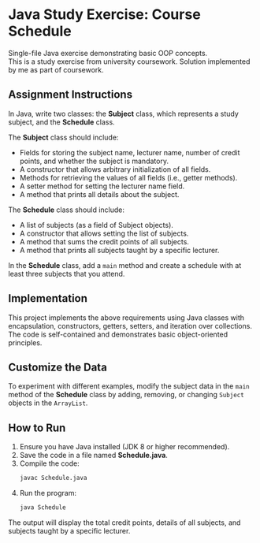 # Java Study Exercise: Course Schedule

Single-file Java exercise demonstrating basic OOP concepts.  
This is a study exercise from university coursework. Solution implemented by me as part of coursework.

## Assignment Instructions

In Java, write two classes: the **Subject** class, which represents a study subject, and the **Schedule** class.  

The **Subject** class should include:
- Fields for storing the subject name, lecturer name, number of credit points, and whether the subject is mandatory.  
- A constructor that allows arbitrary initialization of all fields.  
- Methods for retrieving the values of all fields (i.e., getter methods).  
- A setter method for setting the lecturer name field.  
- A method that prints all details about the subject.  

The **Schedule** class should include:
- A list of subjects (as a field of Subject objects).  
- A constructor that allows setting the list of subjects.  
- A method that sums the credit points of all subjects.  
- A method that prints all subjects taught by a specific lecturer.  

In the **Schedule** class, add a `main` method and create a schedule with at least three subjects that you attend.

## Implementation

This project implements the above requirements using Java classes with encapsulation, constructors, getters, setters, and iteration over collections.  
The code is self-contained and demonstrates basic object-oriented principles.

## Customize the Data

To experiment with different examples, modify the subject data in the `main` method of the **Schedule** class by adding, removing, or changing `Subject` objects in the `ArrayList`.

## How to Run

1. Ensure you have Java installed (JDK 8 or higher recommended).  
2. Save the code in a file named **Schedule.java**.  
3. Compile the code:  
   ```bash
   javac Schedule.java
   ```  
4. Run the program:  
   ```bash
   java Schedule
   ```  

The output will display the total credit points, details of all subjects, and subjects taught by a specific lecturer.
